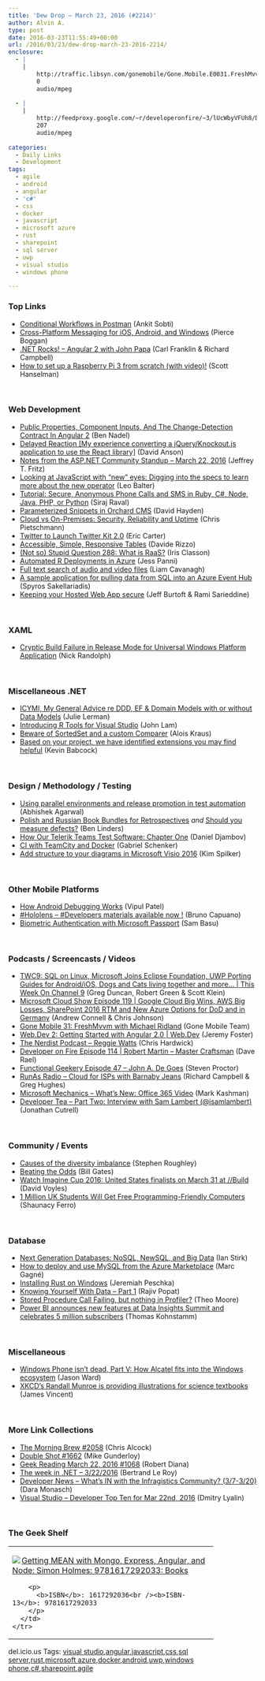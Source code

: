 ```yaml
---
title: 'Dew Drop – March 23, 2016 (#2214)'
author: Alvin A.
type: post
date: 2016-03-23T11:55:49+00:00
url: /2016/03/23/dew-drop-march-23-2016-2214/
enclosure:
  - |
    |
        http://traffic.libsyn.com/gonemobile/Gone.Mobile.E0031.FreshMvvm.with.Michael.Ridland.mp3
        0
        audio/mpeg
        
  - |
    |
        http://feedproxy.google.com/~r/developeronfire/~3/lUcWbyVFUh8/DeveloperOnFire-114-RobertMartin.mp3
        207
        audio/mpeg
        
categories:
  - Daily Links
  - Development
tags:
  - agile
  - android
  - angular
  - 'c#'
  - css
  - docker
  - javascript
  - microsoft azure
  - rust
  - sharepoint
  - sql server
  - uwp
  - visual studio
  - windows phone

---
```

### <a name="top"></a>Top Links

  * <a href="http://blog.getpostman.com/2016/03/23/conditional-workflows-in-postman/" target="_blank">Conditional Workflows in Postman</a> (Ankit Sobti)
  * <a href="https://blog.xamarin.com/cross-platform-messaging-for-ios-android-and-windows/" target="_blank">Cross-Platform Messaging for iOS, Android, and Windows</a> (Pierce Boggan)
  * <a href="http://www.dotnetrocks.com/default.aspx?ShowNum=1273" target="_blank">.NET Rocks! &#8211; Angular 2 with John Papa</a> (Carl Franklin & Richard Campbell)
  * <a href="http://feeds.hanselman.com/~/145478580/0/scotthanselman~How-to-set-up-a-Raspberry-Pi-from-scratch-with-video.aspx" target="_blank">How to set up a Raspberry Pi 3 from scratch (with video)!</a> (Scott Hanselman)

&nbsp;

### <a name="web"></a>Web Development

  * <a href="http://www.bennadel.com/blog/3055-public-properties-component-inputs-and-the-change-detection-contract-in-angular-2.htm" target="_blank">Public Properties, Component Inputs, And The Change-Detection Contract In Angular 2</a> (Ben Nadel)
  * <a href="http://dlaa.me/blog/post/passwebreact" target="_blank">Delayed Reaction [My experience converting a jQuery/Knockout.js application to use the React library]</a> (David Anson)
  * <a href="https://blogs.msdn.microsoft.com/webdev/2016/03/22/notes-from-the-asp-net-community-standup-march-22-2016/" target="_blank">Notes from the ASP.NET Community Standup – March 22, 2016</a> (Jeffrey T. Fritz)
  * <a href="http://feedproxy.google.com/~r/bocoup/~3/CnUQ2wU-uKA/looking-at-javascript-with-new-eyes" target="_blank">Looking at JavaScript with “new” eyes: Digging into the specs to learn more about the new operator</a> (Leo Balter)
  * <a href="http://twilioinc.wpengine.com/2016/03/secure-anonymous-phone-calls-and-text-messages.html" target="_blank">Tutorial: Secure, Anonymous Phone Calls and SMS in Ruby, C#, Node, Java, PHP, or Python</a> (Siraj Raval)
  * <a href="http://www.davidhayden.me:80/blog/parameterized-snippets-in-orchard-cms" target="_blank">Parameterized Snippets in Orchard CMS</a> (David Hayden)
  * <a href="http://buildazure.com/2016/03/23/cloud-vs-on-premises-security-reliability-and-uptime/" target="_blank">Cloud vs On-Premises: Security, Reliability and Uptime</a> (Chris Pietschmann)
  * <a href="http://feedproxy.google.com/~r/ProgrammableWeb/~3/yfc8auL6ziA/22" target="_blank">Twitter to Launch Twitter Kit 2.0</a> (Eric Carter)
  * <a href="https://css-tricks.com/accessible-simple-responsive-tables/" target="_blank">Accessible, Simple, Responsive Tables</a> (Davide Rizzo)
  * <a href="http://irisclasson.com/2016/03/22/not-so-stupid-question-288-what-is-raas/" target="_blank">(Not so) Stupid Question 288: What is RaaS?</a> (Iris Classon)
  * <a href="https://blogs.endjin.com/2016/03/automated-r-deployments-in-azure/" target="_blank">Automated R Deployments in Azure</a> (Jess Panni)
  * <a href="https://azure.microsoft.com/blog/full-text-search-of-audio-and-video-files/" target="_blank">Full text search of audio and video files</a> (Liam Cavanagh)
  * <a href="https://azure.microsoft.com/blog/a-sample-application-for-pulling-data-from-sql-into-an-azure-event-hub/" target="_blank">A sample application for pulling data from SQL into an Azure Event Hub</a> (Spyros Sakellariadis)
  * <a href="https://blogs.windows.com/buildingapps/2016/03/22/keeping-your-hosted-web-app-secure/?WT.mc_id=DX_MVP4025064" target="_blank">Keeping your Hosted Web App secure</a> (Jeff Burtoft & Rami Sarieddine)

&nbsp;

### <a name="silverlight"></a>XAML

  * <a href="http://feedproxy.google.com/~r/NicksNetTravels/~3/VLt1etgNZXU/post.aspx" target="_blank">Cryptic Build Failure in Release Mode for Universal Windows Platform Application</a> (Nick Randolph)

&nbsp;

### <a name="dotnet"></a>Miscellaneous .NET

  * <a href="http://thedatafarm.com/data-access/icymi-my-general-advice-re-ddd-ef-domain-models-with-or-without-data-models/" target="_blank">ICYMI, My General Advice re DDD, EF & Domain Models with or without Data Models</a> (Julie Lerman)
  * <a href="https://blogs.msdn.microsoft.com/visualstudio/2016/03/22/introducing-r-tools-for-visual-studio-3/" target="_blank">Introducing R Tools for Visual Studio</a> (John Lam)
  * <a href="http://feedproxy.google.com/~r/geekswithblogs/~3/fwJaBf6iPTM/173599.aspx" target="_blank">Beware of SortedSet<T> and a custom Comparer</a> (Alois Kraus)
  * <a href="http://blog.falafel.com/based-on-your-project-we-have-identified-extensions-you-may-find-helpful/" target="_blank">Based on your project, we have identified extensions you may find helpful</a> (Kevin Babcock)

&nbsp;

### <a name="design"></a>Design / Methodology / Testing

  * <a href="https://blogs.msdn.microsoft.com/visualstudioalm/2016/03/23/using-parallel-environments-and-release-promotion-in-test-automation/" target="_blank">Using parallel environments and release promotion in test automation</a> (Abhishek Agarwal)
  * <a href="http://www.benlinders.com/news/polish-and-russian-book-bundles-for-retrospectives/" target="_blank">Polish and Russian Book Bundles for Retrospectives</a> _and_ <a href="http://www.benlinders.com/2016/should-you-measure-defects/" target="_blank">Should you measure defects?</a> (Ben Linders)
  * <a href="http://tracking.feedpress.it/link/10828/2898848" target="_blank">How Our Telerik Teams Test Software: Chapter One</a> (Daniel Djambov)
  * <a href="http://feedproxy.google.com/~r/LosTechies/~3/eeWfc4UcwH4/" target="_blank">CI with TeamCity and Docker</a> (Gabriel Schenker)
  * <a href="https://blogs.msdn.microsoft.com/microsoft_press/2016/03/22/add-structure-to-your-diagrams-in-microsoft-visio-2016/" target="_blank">Add structure to your diagrams in Microsoft Visio 2016</a> (Kim Spilker)

&nbsp;

### <a name="mobile"></a>Other Mobile Platforms

  * <a href="http://www.developer.com/ws/android/how-android-debugging-works.html" target="_blank">How Android Debugging Works</a> (Vipul Patel)
  * <a href="http://feedproxy.google.com/~r/elbruno/~3/H9cuv-amL_s/" target="_blank">#Hololens – #Developers materials available now !</a> (Bruno Capuano)
  * <a href="http://developer.telerik.com/featured/powering-apps-microsoft-passport/" target="_blank">Biometric Authentication with Microsoft Passport</a> (Sam Basu)

&nbsp;

### <a name="podcasts"></a>Podcasts / Screencasts / Videos

  * <a href="https://channel9.msdn.com/Shows/This+Week+On+Channel+9/TWC9-SQL-on-Linux-Microsoft-Joins-Eclipse-Foundation-UWP-Porting-Guides-for-AndroidiOS-Dogs-and-Cats?WT.mc_id=DX_MVP4025064" target="_blank">TWC9: SQL on Linux, Microsoft Joins Eclipse Foundation, UWP Porting Guides for Android/iOS, Dogs and Cats living together and more&#8230; | This Week On Channel 9</a> (Greg Duncan, Robert Green & Scott Klein)
  * <a href="http://feeds.microsoftcloudshow.com/~r/microsoftcloudshowepisodes/~3/hW8ukgiCb6Q/119-google-cloud-big-wins-aws-big-losses-sharepoint-2016-rtm-and-new-azure-options-for-dod-and-in-germany" target="_blank">Microsoft Cloud Show Episode 119 | Google Cloud Big Wins, AWS Big Losses, SharePoint 2016 RTM and New Azure Options for DoD and in Germany</a> (Andrew Connell & Chris Johnson)
  * <a href="http://traffic.libsyn.com/gonemobile/Gone.Mobile.E0031.FreshMvvm.with.Michael.Ridland.mp3" target="_blank">Gone Mobile 31: FreshMvvm with Michael Ridland</a> (Gone Mobile Team)
  * <a href="https://channel9.msdn.com/Shows/webdevshow/2?WT.mc_id=DX_MVP4025064" target="_blank">Web.Dev 2: Getting Started with Angular 2.0 | Web.Dev</a> (Jeremy Foster)
  * <a href="http://nerdist.libsyn.com/reggie-watts" target="_blank">The Nerdist Podcast &#8211; Reggie Watts</a> (Chris Hardwick)
  * <a href="http://feedproxy.google.com/~r/developeronfire/~3/lUcWbyVFUh8/DeveloperOnFire-114-RobertMartin.mp3" target="_blank">Developer on Fire Episode 114 | Robert Martin &#8211; Master Craftsman</a> (Dave Rael)
  * <a href="https://www.functionalgeekery.com/episode-47-john-de-goes/" target="_blank">Functional Geekery Episode 47 – John A. De Goes</a> (Steven Proctor)
  * <a href="http://feedproxy.google.com/~r/RunaAsRadioWma/~3/M7tsepCAhwY/default.aspx" target="_blank">RunAs Radio &#8211; Cloud for ISPs with Barnaby Jeans</a> (Richard Campbell & Greg Hughes)
  * <a href="http://www.youtube.com/watch?v=NOaLzoCoVAY" target="_blank">Microsoft Mechanics &#8211; What’s New: Office 365 Video</a> (Mark Kashman)
  * <a href="http://feedproxy.google.com/~r/DeveloperTea/~3/9Ck6vopPj-M/30506-part-two-interview-with-sam-lambert-isamlambert" target="_blank">Developer Tea &#8211; Part Two: Interview with Sam Lambert (@isamlambert)</a> (Jonathan Cutrell)

&nbsp;

### <a name="events"></a>Community / Events

  * <a href="http://stephenroughley.com/2016/03/18/causes-of-the-diversity-imbalance/" target="_blank">Causes of the diversity imbalance</a> (Stephen Roughley)
  * <a href="https://www.gatesnotes.com/Education/Beating-the-Odds" target="_blank">Beating the Odds</a> (Bill Gates)
  * <a href="http://www.davevoyles.com/watch-imagine-cup-2016-united-states-finalists-march-31-build/" target="_blank">Watch Imagine Cup 2016: United States finalists on March 31 at //Build</a> (David Voyles)
  * <a href="http://mentalfloss.com/article/77520/1-million-uk-students-will-get-free-programming-friendly-computers" target="_blank">1 Million UK Students Will Get Free Programming-Friendly Computers</a> (Shaunacy Ferro)

&nbsp;

### <a name="sql"></a>Database

  * <a href="http://www.i-programmer.info/bookreviews/21-database/9563-next-generation-databases-nosql-newsql-and-big-data.html" target="_blank">Next Generation Databases: NoSQL, NewSQL, and Big Data</a> (Ian Stirk)
  * <a href="http://feedproxy.google.com/~r/CanDevs/~3/AWoO2Tv0A0Y/" target="_blank">How to deploy and use MySQL from the Azure Marketplace</a> (Marc Gagné)
  * <a href="http://feedproxy.google.com/~r/facility9/~3/4DRsy9Og9L0/" target="_blank">Installing Rust on Windows</a> (Jeremiah Peschka)
  * <a href="http://www.thousandtyone.com/blog/KnowingYourselfWithDataPart1.aspx" target="_blank">Knowing Yourself With Data &#8211; Part 1</a> (Rajiv Popat)
  * <a href="http://feedproxy.google.com/~r/geekswithblogs/~3/W6CnxoBgbuY/173595.aspx" target="_blank">Stored Procedure Call Failing, but nothing in Profiler?</a> (Theo Moore)
  * <a href="http://blogs.microsoft.com/firehose/2016/03/22/microsoft-data-insight-summit-announces-new-power-bi-features-and-celebrates-5-million-subscribers/" target="_blank">Power BI announces new features at Data Insights Summit and celebrates 5 million subscribers</a> (Thomas Kohnstamm)

&nbsp;

### <a name="misc"></a>Miscellaneous

  * <a href="http://feedproxy.google.com/~r/wmexperts/~3/WWmg8mM669M/story01.htm" target="_blank">Windows Phone isn&#8217;t dead, Part V: How Alcatel fits into the Windows ecosystem</a> (Jason Ward)
  * <a href="http://www.theverge.com/2016/3/22/11283874/xkcd-textbooks-randall-munroe" target="_blank">XKCD’s Randall Munroe is providing illustrations for science textbooks</a> (James Vincent)

&nbsp;

### <a name="links"></a>More Link Collections

  * <a href="http://feedproxy.google.com/~r/ReflectivePerspective/~3/Z0ry7KA_CI4/" target="_blank">The Morning Brew #2058</a> (Chris Alcock)
  * <a href="http://afreshcup.com/home/2016/3/22/double-shot-1662.html" target="_blank">Double Shot #1662</a> (Mike Gunderloy)
  * <a href="http://feeds.regulargeek.com/~r/RegularGeek/~3/4Lx5mhrU8kc/" target="_blank">Geek Reading March 22, 2016 #1068</a> (Robert Diana)
  * <a href="https://blogs.msdn.microsoft.com/dotnet/2016/03/22/the-week-in-net-3222016/" target="_blank">The week in .NET – 3/22/2016</a> (Bertrand Le Roy)
  * <a href="http://www.infragistics.com/community/blogs/d-coding/archive/2016/03/22/developer-news-what-39-s-in-with-the-infragistics-community-3-7-3-20.aspx" target="_blank">Developer News &#8211; What&#8217;s IN with the Infragistics Community? (3/7-3/20)</a> (Dara Monasch)
  * <a href="http://www.lyalin.com/2016/03/22/visual-studio-developer-top-ten-for-mar-22nd-2016/" target="_blank">Visual Studio – Developer Top Ten for Mar 22nd, 2016</a> (Dmitry Lyalin)

&nbsp;

### <a name="shelf"></a>The Geek Shelf

<div id="scid:7dc1bd33-94bd-46fd-a20b-0131235bcd47:03293883-1014-4bcd-aad1-2e774bf01981" class="wlWriterEditableSmartContent" style="float: none; padding-bottom: 0px; padding-top: 0px; padding-left: 0px; margin: 0px; display: inline; padding-right: 0px">
  <table cellspacing="0" cellpadding="2" width="400" border="0" unselectable="on">
    <tr>
      <td valign="top" width="400">
        <p>
          <a title="Getting MEAN with Mongo, Express, Angular, and Node: Simon Holmes: 9781617292033: Books" href="http://www.amazon.com/exec/obidos/ASIN/1617292036/amavin-20"><img data-recalc-dims="1" decoding="async" src="https://i0.wp.com/images.amazon.com/images/P/1617292036.01.MZZZZZZZ.jpg?w=660" border="0" align="left" style="float:left" />Getting MEAN with Mongo, Express, Angular, and Node: Simon Holmes: 9781617292033: Books</a>
        </p>
        
        <p>
          <b>ISBN</b>: 1617292036<br /><b>ISBN-13</b>: 9781617292033
        </p>
      </td>
    </tr>
  </table>
</div>

<div id="scid:0767317B-992E-4b12-91E0-4F059A8CECA8:e7f8790b-fb47-4bfc-926c-f93d3bdd1eb4" class="wlWriterEditableSmartContent" style="float: none; padding-bottom: 0px; padding-top: 0px; padding-left: 0px; margin: 0px; display: inline; padding-right: 0px">
  del.icio.us Tags: <a href="http://del.icio.us/popular/visual+studio" rel="tag">visual studio</a>,<a href="http://del.icio.us/popular/angular" rel="tag">angular</a>,<a href="http://del.icio.us/popular/javascript" rel="tag">javascript</a>,<a href="http://del.icio.us/popular/css" rel="tag">css</a>,<a href="http://del.icio.us/popular/sql+server" rel="tag">sql server</a>,<a href="http://del.icio.us/popular/rust" rel="tag">rust</a>,<a href="http://del.icio.us/popular/microsoft+azure" rel="tag">microsoft azure</a>,<a href="http://del.icio.us/popular/docker" rel="tag">docker</a>,<a href="http://del.icio.us/popular/android" rel="tag">android</a>,<a href="http://del.icio.us/popular/uwp" rel="tag">uwp</a>,<a href="http://del.icio.us/popular/windows+phone" rel="tag">windows phone</a>,<a href="http://del.icio.us/popular/c%23" rel="tag">c#</a>,<a href="http://del.icio.us/popular/sharepoint" rel="tag">sharepoint</a>,<a href="http://del.icio.us/popular/agile" rel="tag">agile</a>
</div>